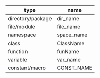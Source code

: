 | type|     name |
|---------|------|
|   directory/package  |  dir_name    | 
|  file/module|file_name|
|namespace|space_name|
| class | ClassName|
|function|funName|
|variable|var_name|
|constant/macro|CONST_NAME|

